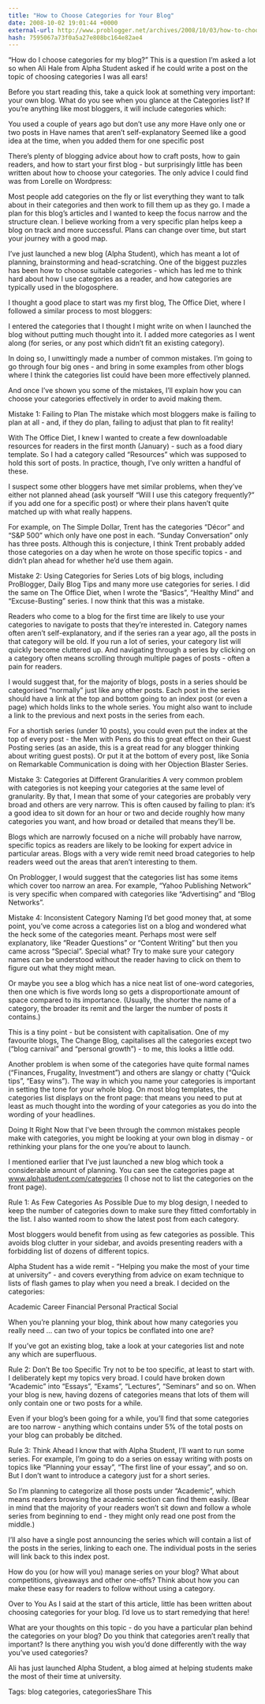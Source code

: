 ```yaml
---
title: "How to Choose Categories for Your Blog"
date: 2008-10-02 19:01:44 +0000
external-url: http://www.problogger.net/archives/2008/10/03/how-to-choose-categories-for-your-blog/
hash: 7595067a73f0a5a27e808bc164e82ae4
---
```



“How do I choose categories for my blog?” This is a question I’m asked a lot so when Ali Hale from Alpha Student asked if he could write a post on the topic of choosing categories I was all ears!



Before you start reading this, take a quick look at something very important: your own blog. What do you see when you glance at the Categories list? If you’re anything like most bloggers, it will include categories which:



You used a couple of years ago but don’t use any more
Have only one or two posts in
Have names that aren’t self-explanatory
Seemed like a good idea at the time, when you added them for one specific post


There’s plenty of blogging advice about how to craft posts, how to gain readers, and how to start your first blog - but surprisingly little has been written about how to choose your categories. The only advice I could find was from Lorelle on Wordpress:



Most people add categories on the fly or list everything they want to talk about in their categories and then work to fill them up as they go. I made a plan for this blog’s articles and I wanted to keep the focus narrow and the structure clean. I believe working from a very specific plan helps keep a blog on track and more successful. Plans can change over time, but start your journey with a good map.



I’ve just launched a new blog (Alpha Student), which has meant a lot of planning, brainstorming and head-scratching. One of the biggest puzzles has been how to choose suitable categories - which has led me to think hard about how I use categories as a reader, and how categories are typically used in the blogosphere.



I thought a good place to start was my first blog, The Office Diet, where I followed a similar process to most bloggers:



I entered the categories that I thought I might write on when I launched the blog without putting much thought into it.
I added more categories as I went along (for series, or any post which didn’t fit an existing category).


In doing so, I unwittingly made a number of common mistakes. I’m going to go through four big ones - and bring in some examples from other blogs where I think the categories list could have been more effectively planned.



And once I’ve shown you some of the mistakes, I’ll explain how you can choose your categories effectively in order to avoid making them.


Mistake 1: Failing to Plan
The mistake which most bloggers make is failing to plan at all - and, if they do plan, failing to adjust that plan to fit reality!



With The Office Diet, I knew I wanted to create a few downloadable resources for readers in the first month (January) - such as a food diary template. So I had a category called “Resources” which was supposed to hold this sort of posts. In practice, though, I’ve only written a handful of these.



I suspect some other bloggers have met similar problems, when they’ve either not planned ahead (ask yourself “Will I use this category frequently?” if you add one for a specific post) or where their plans haven’t quite matched up with what really happens.



For example, on The Simple Dollar, Trent has the categories “Décor” and “S&P 500” which only have one post in each. “Sunday Conversation” only has three posts. Although this is conjecture, I think Trent probably added those categories on a day when he wrote on those specific topics - and didn’t plan ahead for whether he’d use them again.


Mistake 2: Using Categories for Series
Lots of big blogs, including ProBlogger, Daily Blog Tips and many more use categories for series. I did the same on The Office Diet, when I wrote the “Basics”, “Healthy Mind” and “Excuse-Busting” series. I now think that this was a mistake.



Readers who come to a blog for the first time are likely to use your categories to navigate to posts that they’re interested in. Category names often aren’t self-explanatory, and if the series ran a year ago, all the posts in that category will be old. If you run a lot of series, your category list will quickly become cluttered up. And navigating through a series by clicking on a category often means scrolling through multiple pages of posts - often a pain for readers.



I would suggest that, for the majority of blogs, posts in a series should be categorised “normally” just like any other posts. Each post in the series should have a link at the top and bottom going to an index post (or even a page) which holds links to the whole series. You might also want to include a link to the previous and next posts in the series from each.



For a shortish series (under 10 posts), you could even put the index at the top of every post - the Men with Pens do this to great effect on their Guest Posting series (as an aside, this is a great read for any blogger thinking about writing guest posts). Or put it at the bottom of every post, like Sonia on Remarkable Communication is doing with her Objection Blaster Series.


Mistake 3: Categories at Different Granularities
A very common problem with categories is not keeping your categories at the same level of granularity. By that, I mean that some of your categories are probably very broad and others are very narrow. This is often caused by failing to plan: it’s a good idea to sit down for an hour or two and decide roughly how many categories you want, and how broad or detailed that means they’ll be.



Blogs which are narrowly focused on a niche will probably have narrow, specific topics as readers are likely to be looking for expert advice in particular areas. Blogs with a very wide remit need broad categories to help readers weed out the areas that aren’t interesting to them.



On Problogger, I would suggest that the categories list has some items which cover too narrow an area. For example, “Yahoo Publishing Network” is very specific when compared with categories like “Advertising” and “Blog Networks”.


Mistake 4: Inconsistent Category Naming
I’d bet good money that, at some point, you’ve come across a categories list on a blog and wondered what the heck some of the categories meant. Perhaps most were self explanatory, like “Reader Questions” or “Content Writing” but then you came across “Special”. Special what? Try to make sure your category names can be understood without the reader having to click on them to figure out what they might mean.



Or maybe you see a blog which has a nice neat list of one-word categories, then one which is five words long so gets a disproportionate amount of space compared to its importance. (Usually, the shorter the name of a category, the broader its remit and the larger the number of posts it contains.)



This is a tiny point - but be consistent with capitalisation. One of my favourite blogs, The Change Blog, capitalises all the categories except two (“blog carnival” and “personal growth”) - to me, this looks a little odd.



Another problem is when some of the categories have quite formal names (“Finances, Frugality, Investment”) and others are slangy or chatty (“Quick tips”, “Easy wins”). The way in which you name your categories is important in setting the tone for your whole blog. On most blog templates, the categories list displays on the front page: that means you need to put at least as much thought into the wording of your categories as you do into the wording of your headlines.


Doing It Right
Now that I’ve been through the common mistakes people make with categories, you might be looking at your own blog in dismay - or rethinking your plans for the one you’re about to launch.



I mentioned earlier that I’ve just launched a new blog which took a considerable amount of planning. You can see the categories page at www.alphastudent.com/categories (I chose not to list the categories on the front page).


Rule 1: As Few Categories As Possible
Due to my blog design, I needed to keep the number of categories down to make sure they fitted comfortably in the list. I also wanted room to show the latest post from each category.



Most bloggers would benefit from using as few categories as possible. This avoids blog clutter in your sidebar, and avoids presenting readers with a forbidding list of dozens of different topics.



Alpha Student has a wide remit - “Helping you make the most of your time at university” - and covers everything from advice on exam technique to lists of flash games to play when you need a break. I decided on the categories:



Academic
Career
Financial
Personal
Practical
Social



When you’re planning your blog, think about how many categories you really need … can two of your topics be conflated into one are?



If you’ve got an existing blog, take a look at your categories list and note any which are superfluous.


Rule 2: Don’t Be too Specific
Try not to be too specific, at least to start with. I deliberately kept my topics very broad. I could have broken down “Academic” into “Essays”, “Exams”, “Lectures”, “Seminars” and so on. When your blog is new, having dozens of categories means that lots of them will only contain one or two posts for a while.



Even if your blog’s been going for a while, you’ll find that some categories are too narrow - anything which contains under 5% of the total posts on your blog can probably be ditched.


Rule 3: Think Ahead
I know that with Alpha Student, I’ll want to run some series. For example, I’m going to do a series on essay writing with posts on topics like “Planning your essay”, “The first line of your essay”, and so on. But I don’t want to introduce a category just for a short series.



So I’m planning to categorize all those posts under “Academic”, which means readers browsing the academic section can find them easily. (Bear in mind that the majority of your readers won’t sit down and follow a whole series from beginning to end - they might only read one post from the middle.)



I’ll also have a single post announcing the series which will contain a list of the posts in the series, linking to each one. The individual posts in the series will link back to this index post.


How do you (or how will you) manage series on your blog?
What about competitions, giveaways and other one-offs? Think about how you can make these easy for readers to follow without using a category.


Over to You
As I said at the start of this article, little has been written about choosing categories for your blog. I’d love us to start remedying that here!



What are your thoughts on this topic - do you have a particular plan behind the categories on your blog? Do you think that categories aren’t really that important? Is there anything you wish you’d done differently with the way you’ve used categories?



Ali has just launched Alpha Student, a blog aimed at helping students make the most of their time at university.

Tags: blog categories, categoriesShare This




   











